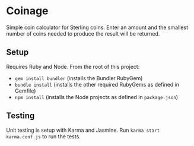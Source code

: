 # Coinage

Simple coin calculator for Sterling coins. Enter an amount and the smallest number of coins needed to produce the result will be returned.

## Setup

Requires Ruby and Node. From the root of this project:

* `gem install bundler` (installs the Bundler RubyGem)
* `bundle install` (installs the other required RubyGems as defined in Gemfile)
* `npm install` (installs the Node projects as defined in `package.json`)

## Testing

Unit testing is setup with Karma and Jasmine. Run `karma start karma.conf.js` to run the tests.